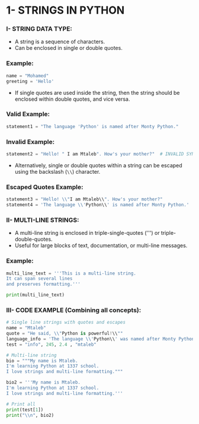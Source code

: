 # 1- STRINGS IN PYTHON

### I- STRING DATA TYPE:

- A string is a sequence of characters.
- Can be enclosed in single or double quotes.

### Example:

```python
name = "Mohamed"
greeting = 'Hello'

```

- If single quotes are used inside the string, then the string should be enclosed within double quotes, and vice versa.

### Valid Example:

```python
statement1 = "The language 'Python' is named after Monty Python."

```

### Invalid Example:

```python
statement2 = "Hello! " I am Mtaleb". How's your mother?"  # INVALID SYNTAX

```

- Alternatively, single or double quotes within a string can be escaped using the backslash (`\\`) character.

### Escaped Quotes Example:

```python
statement3 = "Hello! \\"I am Mtaleb\\". How's your mother?"
statement4 = 'The language \\'Python\\' is named after Monty Python.'

```

### II- MULTI-LINE STRINGS:

- A multi-line string is enclosed in triple-single-quotes (''') or triple-double-quotes.
- Useful for large blocks of text, documentation, or multi-line messages.

### Example:

```python
multi_line_text = '''This is a multi-line string.
It can span several lines
and preserves formatting.'''

print(multi_line_text)

```

### III- CODE EXAMPLE (Combining all concepts):

```python
# Single line strings with quotes and escapes
name = "Mtaleb"
quote = "He said, \\"Python is powerful!\\""
language_info = 'The language \\'Python\\' was named after Monty Python.'
test = "info", 245, 2.4 , "mtaleb"

# Multi-line string
bio = """My name is Mtaleb.
I'm learning Python at 1337 school.
I love strings and multi-line formatting."""

bio2 = '''My name is Mtaleb.
I'm learning Python at 1337 school.
I love strings and multi-line formatting.'''

# Print all
print(test[1])
print("\\n", bio2)

```
